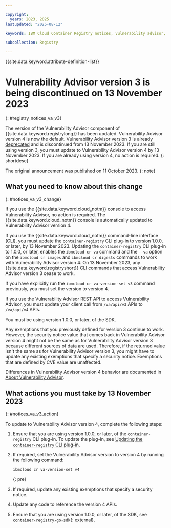 ```yaml
---

copyright:
  years: 2023, 2025
lastupdated: "2025-08-12"

keywords: IBM Cloud Container Registry notices, vulnerability advisor, change, update, actions, sdk, code, api, cli, version 4, version 3

subcollection: Registry

---
```


{{site.data.keyword.attribute-definition-list}}

# Vulnerability Advisor version 3 is being discontinued on 13 November 2023
{: #registry_notices_va_v3}

The version of the Vulnerability Advisor component of {{site.data.keyword.registrylong}} has been updated. Vulnerability Advisor version 4 is now the default. Vulnerability Advisor version 3 is already [deprecated](/docs/Registry?topic=Registry-registry_notices_va_v4) and is discontinued from 13 November 2023. If you are still using version 3, you must update to Vulnerability Advisor version 4 by 13 November 2023. If you are already using version 4, no action is required.
{: shortdesc}

The original announcement was published on 11 October 2023.
{: note}

## What you need to know about this change
{: #notices_va_v3_change}

If you use the {{site.data.keyword.cloud_notm}} console to access Vulnerability Advisor, no action is required. The {{site.data.keyword.cloud_notm}} console is automatically updated to Vulnerability Advisor version 4.

If you use the {{site.data.keyword.cloud_notm}} command-line interface (CLI), you must update the `container-registry` CLI plug-in to version 1.0.0, or later, by 13 November 2023. Updating the `container-registry` CLI plug-in to 1.0.0, or later, enables the `ibmcloud cr va` command and the `--va` option on the `ibmcloud cr images` and `ibmcloud cr digests` commands to work with Vulnerability Advisor version 4. On 13 November 2023, any {{site.data.keyword.registryshort}} CLI commands that access Vulnerability Advisor version 3 cease to work.

If you have explicitly run the `ibmcloud cr va-version-set v3` command previously, you must set the version to version 4.

If you use the Vulnerability Advisor REST API to access Vulnerability Advisor, you must update your client call from `/va/api/v3` APIs to `/va/api/v4` APIs.

You must be using version 1.0.0, or later, of the SDK.

Any exemptions that you previously defined for version 3 continue to work. However, the security notice value that comes back in Vulnerability Advisor version 4 might not be the same as for Vulnerability Advisor version 3 because different sources of data are used. Therefore, if the returned value isn't the same as for Vulnerability Advisor version 3, you might have to update any existing exemptions that specify a security notice. Exemptions that are defined by CVE value are unaffected.

Differences in Vulnerability Advisor version 4 behavior are documented in [About Vulnerability Advisor](/docs/Registry?topic=Registry-va_index&interface=ui#about).

## What actions you must take by 13 November 2023
{: #notices_va_v3_action}

To update to Vulnerability Advisor version 4, complete the following steps:

1. Ensure that you are using version 1.0.0, or later, of the `container-registry` CLI plug-in. To update the plug-in, see [Updating the `container-registry` CLI plug-in](/docs/Registry?topic=Registry-registry_setup_cli_namespace#registry_cli_update).

2. If required, set the Vulnerability Advisor version to version 4 by running the following command:

    ```txt
    ibmcloud cr va-version-set v4
    ```
    {: pre}

3. If required, update any existing exemptions that specify a security notice.

4. Update any code to reference the version 4 APIs.

5. Ensure that you are using version 1.0.0, or later, of the SDK, see [`container-registry-go-sdk`](https://github.com/IBM/container-registry-go-sdk/releases){: external}.
